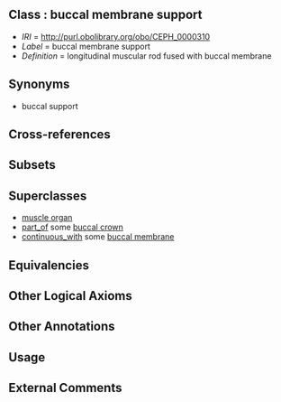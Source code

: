 
## Class : buccal membrane support

 * *IRI* = http://purl.obolibrary.org/obo/CEPH_0000310
 * *Label* = buccal membrane support
 * *Definition* = longitudinal muscular rod fused with buccal membrane

## Synonyms

 * buccal support

## Cross-references


## Subsets


## Superclasses

 * [muscle organ](../../UBERON/30/UBERON_0001630.md)
 * [part_of](../../BFO/50/BFO_0000050.md) some [buccal crown](../../CEPH/38/CEPH_0000038.md)
 * [continuous_with](../../ceph#continuous/th/ceph#continuous_with.md) some [buccal membrane](../../CEPH/40/CEPH_0000040.md)

## Equivalencies


## Other Logical Axioms


## Other Annotations


## Usage


## External Comments

